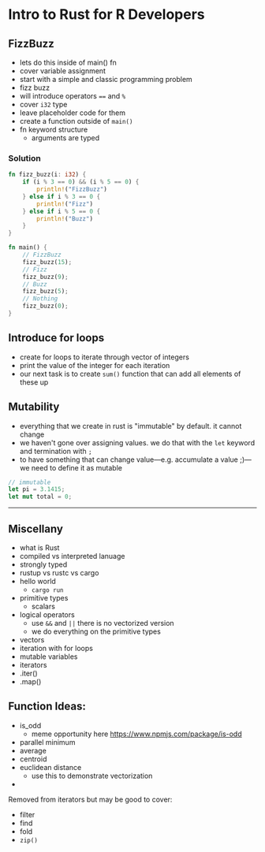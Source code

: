# Intro to Rust for R Developers




## FizzBuzz

- lets do this inside of main() fn
- cover variable assignment
- start with a simple and classic programming problem
- fizz buzz
- will introduce operators `==` and `%`
- cover `i32` type
- leave placeholder code for them
- create a function outside of `main()`
- fn keyword structure
  - arguments are typed

### Solution


```rust
fn fizz_buzz(i: i32) {
    if (i % 3 == 0) && (i % 5 == 0) {
        println!("FizzBuzz")
    } else if i % 3 == 0 {
        println!("Fizz")
    } else if i % 5 == 0 {
        println!("Buzz")
    }
}

fn main() {
    // FizzBuzz
    fizz_buzz(15);
    // Fizz
    fizz_buzz(9);
    // Buzz
    fizz_buzz(5);
    // Nothing
    fizz_buzz(0);
}
```




## Introduce for loops

- create for loops to iterate through vector of integers
- print the value of the integer for each iteration
- our next task is to create `sum()` function that can add all elements of these up

## Mutability

- everything that we create in rust is "immutable" by default. it cannot change
- we haven't gone over assigning values. we do that with the `let` keyword and termination with `;`
- to have something that can change value—e.g. accumulate a value ;)—we need to define it as mutable

```rust
// immutable
let pi = 3.1415;
let mut total = 0;
```

----------

## Miscellany

- what is Rust
- compiled vs interpreted lanuage
- strongly typed
- rustup vs rustc vs cargo
- hello world
  - `cargo run`
- primitive types
  - scalars
- logical operators
  - use `&&` and `||` there is no vectorized version
  - we do everything on the primitive types
- vectors
- iteration with for loops
- mutable variables
- iterators
- .iter()
- .map()

## Function Ideas:

- is_odd
  - meme opportunity here https://www.npmjs.com/package/is-odd
- parallel minimum
- average
- centroid
- euclidean distance
  - use this to demonstrate vectorization
-


Removed from iterators but may be good to cover:

- filter
- find
- fold
- `zip()`
